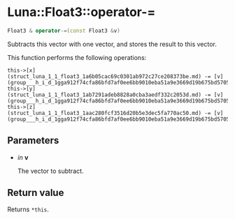 # Luna::Float3::operator-=

```c++
Float3 & operator-=(const Float3 &v)
```

Subtracts this vector with one vector, and stores the result to this vector. 

This function performs the following operations: 
```
this->[x](struct_luna_1_1_float3_1a6b05cac69c0301ab972c27ce208373be.md) -= [v](group___h_i_d_1gga912f74cfa86bfd7af0ee6bb9010eba51a9e3669d19b675bd57058fd4664205d2a.md).x;
this->[y](struct_luna_1_1_float3_1ab7291adeb8828a0cba3aedf332c2053d.md) -= [v](group___h_i_d_1gga912f74cfa86bfd7af0ee6bb9010eba51a9e3669d19b675bd57058fd4664205d2a.md).y;
this->[z](struct_luna_1_1_float3_1aac280fcf3516d20b5e3dec5fa770ac50.md) -= [v](group___h_i_d_1gga912f74cfa86bfd7af0ee6bb9010eba51a9e3669d19b675bd57058fd4664205d2a.md).z;
```


## Parameters
* *in* **v**

    The vector to subtract. 

## Return value
Returns `*this`. 

